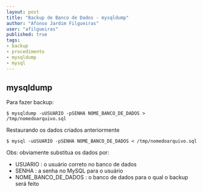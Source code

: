 ```yaml
---
layout: post
title: "Backup de Banco de Dados - mysqldump"
author: "Afonso Jardim Filgueiras"
user: "afilgueiras"
published: true 
tags:
- backup
- procedimento
- mysqldump
- mysql
---
```


## mysqldump

Para fazer backup:

	$ mysqldump -uUSUARIO -pSENHA NOME_BANCO_DE_DADOS > /tmp/nomedoarquivo.sql

Restaurando os dados criados anteriormente

	$ mysql -uUSUARIO -pSENHA NOME_BANCO_DE_DADOS < /tmp/nomedoarquivo.sql

Obs: obviamente substitua os dados por:

* USUARIO : o usuário correto no banco de dados
* SENHA : a senha no MySQL para o usuário
* NOME_BANCO_DE_DADOS : o banco de dados para o qual o backup será feito 